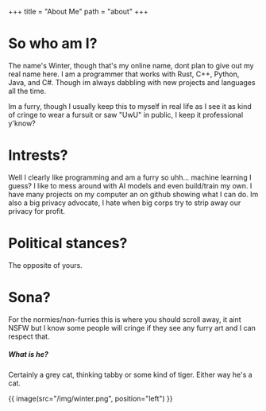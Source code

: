 +++
title = "About Me"
path = "about"
+++

# So who am I?

The name's Winter, though that's my online name, dont plan to give out my real name here. I am a programmer that works with Rust, C++, Python, Java, and C#. Though im always dabbling with new projects and languages all the time.

Im a furry, though I usually keep this to myself in real life as I see it as kind of cringe to wear a fursuit or saw "UwU" in public, I keep it professional y'know?

# Intrests?

Well I clearly like programming and am a furry so uhh... machine learning I guess? I like to mess around with AI models and even build/train my own. I have many projects on my computer an on github showing what I can do.
Im also a big privacy advocate, I hate when big corps try to strip away our privacy for profit. 

# Political stances?

The opposite of yours.

# Sona?
For the normies/non-furries this is where you should scroll away, it aint NSFW but I know some people will cringe if they see any furry art and I can respect that. 



##### What is he? 
Certainly a grey cat, thinking tabby or some kind of tiger. Either way he's a cat.

{{ image(src="/img/winter.png",
         position="left") }}

